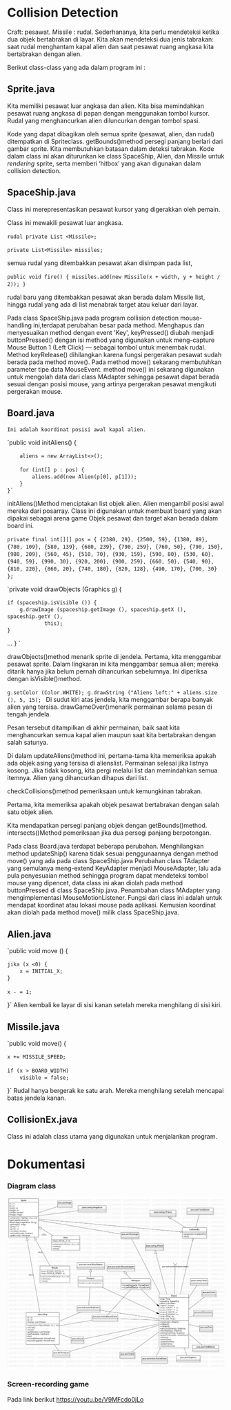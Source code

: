 # Collision Detection
Craft: pesawat.
Missile : rudal.
Sederhananya, kita perlu mendeteksi ketika dua objek bertabrakan di layar.
Kita akan mendeteksi dua jenis tabrakan: saat rudal menghantam kapal alien dan saat pesawat ruang angkasa kita bertabrakan dengan alien.  
  
Berikut class-class yang ada dalam program ini :

## Sprite.java
  
Kita memiliki pesawat luar angkasa dan alien. Kita bisa memindahkan pesawat ruang angkasa di papan dengan menggunakan tombol kursor. Rudal yang menghancurkan alien diluncurkan dengan tombol spasi.

Kode yang dapat dibagikan oleh semua sprite (pesawat, alien, dan rudal) ditempatkan di Spriteclass.
getBounds()method persegi panjang berlari dari gambar sprite. Kita membutuhkan batasan dalam deteksi tabrakan.
Kode dalam class ini akan diturunkan ke class SpaceShip, Alien, dan Missile untuk _rendering_ sprite, serta memberi ‘hitbox’ yang akan digunakan dalam collision detection.
  
## SpaceShip.java
Class ini merepresentasikan pesawat kursor yang digerakkan oleh pemain. 


Class ini mewakili pesawat luar angkasa.


`rudal private List <Missile>;`

  
   `private List<Missile> missiles;`

semua rudal yang ditembakkan pesawat akan disimpan pada list, 
  
``public void fire() {
    missiles.add(new Missile(x + width, y + height / 2));
}``
  
rudal baru yang ditembakkan pesawat akan berada dalam Missile list, hingga rudal yang ada di list menabrak target atau keluar dari layar.
 

Pada class SpaceShip.java pada program collision detection mouse-handling ini,terdapat perubahan besar pada method.
Menghapus dan menyesuaikan method dengan event 'Key', keyPressed() diubah menjadi buttonPressed() dengan isi method yang digunakan untuk meng-capture Mouse Button 1 (Left Click) — sebagai tombol untuk menembak rudal. Method keyRelease() dihilangkan karena fungsi pergerakan pesawat sudah berada pada method move().
Pada method move() sekarang membutuhkan parameter tipe data MouseEvent. method move() ini sekarang digunakan untuk mengolah data dari class MAdapter sehingga pesawat dapat berada sesuai dengan posisi mouse, yang artinya pergerakan pesawat mengikuti pergerakan mouse.

## Board.java
    Ini adalah koordinat posisi awal kapal alien.
`public void initAliens() {
        
        aliens = new ArrayList<>();

        for (int[] p : pos) {
            aliens.add(new Alien(p[0], p[1]));
        }
    }`

initAliens()Method menciptakan list objek alien. Alien mengambil posisi awal mereka dari posarray.
Class ini digunakan untuk membuat board yang akan dipakai sebagai arena game
Objek pesawat dan target akan berada dalam board ini.

`private final int[][] pos = {
    {2380, 29}, {2500, 59}, {1380, 89},
    {780, 109}, {580, 139}, {680, 239},
    {790, 259}, {760, 50}, {790, 150},
    {980, 209}, {560, 45}, {510, 70},
    {930, 159}, {590, 80}, {530, 60},
    {940, 59}, {990, 30}, {920, 200},
    {900, 259}, {660, 50}, {540, 90},
    {810, 220}, {860, 20}, {740, 180},
    {820, 128}, {490, 170}, {700, 30}
};`
 
 
 `private void drawObjects (Graphics g) {

    if (spaceship.isVisible ()) {
        g.drawImage (spaceship.getImage (), spaceship.getX (), spaceship.getY (),
                this);
    }
...
} `       


drawObjects()method menarik sprite di jendela. Pertama, kita menggambar pesawat sprite.
   Dalam lingkaran ini kita menggambar semua alien; mereka ditarik hanya jika belum pernah dihancurkan sebelumnya. Ini diperiksa dengan isVisible()method.

`g.setColor (Color.WHITE);
g.drawString ("Aliens left:" + aliens.size (), 5, 15); `
Di sudut kiri atas jendela, kita menggambar berapa banyak alien yang tersisa.
drawGameOver()menarik permainan selama pesan di tengah jendela. 

Pesan tersebut ditampilkan di akhir permainan, baik saat kita menghancurkan semua kapal alien maupun saat kita bertabrakan dengan salah satunya.


Di dalam updateAliens()method ini, pertama-tama kita memeriksa apakah ada objek asing yang tersisa di alienslist. Permainan selesai jika listnya kosong. Jika tidak kosong, kita pergi melalui list dan memindahkan semua itemnya. Alien yang dihancurkan dihapus dari list.


 checkCollisions()method pemeriksaan untuk kemungkinan tabrakan. 

Pertama, kita memeriksa apakah objek pesawat bertabrakan dengan salah satu objek alien. 

Kita mendapatkan persegi panjang objek dengan getBounds()method.  intersects()Method pemeriksaan jika dua persegi panjang berpotongan.

Pada class Board.java terdapat beberapa perubahan.
Menghilangkan method updateShip() karena tidak sesuai penggunaannya dengan method move() yang ada pada class SpaceShip.java
Perubahan class TAdapter yang semulanya meng-extend KeyAdapter menjadi MouseAdapter, lalu ada pula penyesuaian method sehingga program dapat mendeteksi tombol mouse yang dipencet, data class ini akan diolah pada method buttonPressed di class SpaceShip.java.
Penambahan class MAdapter yang mengimplementasi MouseMotionListener. Fungsi dari class ini adalah untuk mendapat koordinat atau lokasi mouse pada aplikasi. Kemusian koordinat akan diolah pada method move() milik class SpaceShip.java.

## Alien.java
  
`public void move () {

    jika (x <0) {
        x = INITIAL_X;
    }

    x - = 1;
}`
Alien kembali ke layar di sisi kanan setelah mereka menghilang di sisi kiri.
  
## Missile.java
  
`public void move() {
    
    x += MISSILE_SPEED;
    
    if (x > BOARD_WIDTH)
        visible = false;
}`
Rudal hanya bergerak ke satu arah. Mereka menghilang setelah mencapai batas jendela kanan.

  
## CollisionEx.java
  
Class ini adalah class utama yang digunakan untuk menjalankan program.

# Dokumentasi

### Diagram class
  ![](https://raw.githubusercontent.com/fortunelagit/oop-group-project/d130d2a3aa8f7210d9e811c2378138c956539a5e/Tugas%20Kelompok/Tugas%20Pertemuan%2012%20CollideApp%20%2B%20MouseHandling/collision%20detection%20mouse%20handling%20diagram.jpg)

### Screen-recording game  
  Pada link berikut
  https://youtu.be/V9MFcdo0jLo
  
